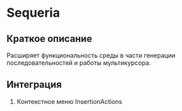 # Sequeria

## Краткое описание
Расширяет функциональность среды в части генерации последовательностей и работы мультикурсора.

## Интеграция
1) Контекстное меню InsertionActions
